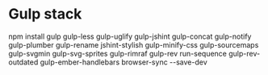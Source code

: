 Gulp stack
================

npm install gulp gulp-less gulp-uglify gulp-jshint gulp-concat gulp-notify gulp-plumber gulp-rename jshint-stylish gulp-minify-css gulp-sourcemaps gulp-svgmin gulp-svg-sprites gulp-rimraf gulp-rev run-sequence gulp-rev-outdated gulp-ember-handlebars browser-sync --save-dev